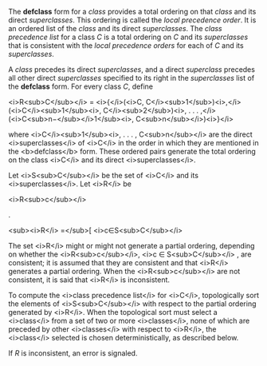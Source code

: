  

The **defclass** form for a *class* provides a total ordering on that *class* and its direct *superclasses*. This ordering is called the *local precedence order*. It is an ordered list of the *class* and its direct *superclasses*. The *class precedence list* for a class *C* is a total ordering on *C* and its *superclasses* that is consistent with the *local precedence orders* for each of *C* and its *superclasses*. 

A *class* precedes its direct *superclasses*, and a direct *superclass* precedes all other direct *superclasses* specified to its right in the *superclasses* list of the **defclass** form. For every class *C*, define 

&#60;i&#62;R&#60;sub&#62;C&#60;/sub&#62;&#60;/i&#62; = &#60;i&#62;&#123;&#60;/i&#62;(&#60;i&#62;C, C&#60;/i&#62;&#60;sub&#62;1&#60;/sub&#62;)&#60;i&#62;,&#60;/i&#62;(&#60;i&#62;C&#60;/i&#62;&#60;sub&#62;1&#60;/sub&#62;&#60;i&#62;, C&#60;/i&#62;&#60;sub&#62;2&#60;/sub&#62;)&#60;i&#62;, . . . ,&#60;/i&#62;(&#60;i&#62;C&#60;sub&#62;n−&#60;/sub&#62;&#60;/i&#62;1&#60;/sub&#62;&#60;i&#62;, C&#60;sub&#62;n&#60;/sub&#62;&#60;/i&#62;)&#60;i&#62;&#125;&#60;/i&#62; 

where &#60;i&#62;C&#60;/i&#62;&#60;sub&#62;1&#60;/sub&#62;&#60;i&#62;, . . . , C&#60;sub&#62;n&#60;/sub&#62;&#60;/i&#62; are the direct &#60;i&#62;superclasses&#60;/i&#62; of &#60;i&#62;C&#60;/i&#62; in the order in which they are mentioned in the &#60;b&#62;defclass&#60;/b&#62; form. These ordered pairs generate the total ordering on the class &#60;i&#62;C&#60;/i&#62; and its direct &#60;i&#62;superclasses&#60;/i&#62;. 

Let &#60;i&#62;S&#60;sub&#62;C&#60;/sub&#62;&#60;/i&#62; be the set of &#60;i&#62;C&#60;/i&#62; and its &#60;i&#62;superclasses&#60;/i&#62;. Let &#60;i&#62;R&#60;/i&#62; be 

&#60;i&#62;R&#60;sub&#62;c&#60;/sub&#62;&#60;/i&#62; 

. 

&#60;sub&#62;&#60;i&#62;R&#60;/i&#62; =&#60;/sub&#62;[ &#60;i&#62;c∈S&#60;sub&#62;C&#60;/sub&#62;&#60;/i&#62; 

The set &#60;i&#62;R&#60;/i&#62; might or might not generate a partial ordering, depending on whether the &#60;i&#62;R&#60;sub&#62;c&#60;/sub&#62;&#60;/i&#62;, &#60;i&#62;c ∈ S&#60;sub&#62;C&#60;/sub&#62;&#60;/i&#62; , are consistent; it is assumed that they are consistent and that &#60;i&#62;R&#60;/i&#62; generates a partial ordering. When the &#60;i&#62;R&#60;sub&#62;c&#60;/sub&#62;&#60;/i&#62; are not consistent, it is said that &#60;i&#62;R&#60;/i&#62; is inconsistent. 

To compute the &#60;i&#62;class precedence list&#60;/i&#62; for &#60;i&#62;C&#60;/i&#62;, topologically sort the elements of &#60;i&#62;S&#60;sub&#62;C&#60;/sub&#62;&#60;/i&#62; with respect to the partial ordering generated by &#60;i&#62;R&#60;/i&#62;. When the topological sort must select a &#60;i&#62;class&#60;/i&#62; from a set of two or more &#60;i&#62;classes&#60;/i&#62;, none of which are preceded by other &#60;i&#62;classes&#60;/i&#62; with respect to &#60;i&#62;R&#60;/i&#62;, the &#60;i&#62;class&#60;/i&#62; selected is chosen deterministically, as described below. 

If *R* is inconsistent, an error is signaled. 

